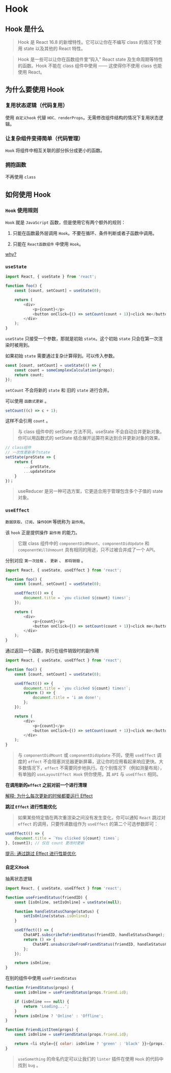 # Hook

## Hook 是什么

> Hook 是 React 16.8 的新增特性。它可以让你在不编写 class 的情况下使用 state 以及其他的 React 特性。

> Hook 是一些可以让你在函数组件里“钩入” React state 及生命周期等特性的函数。Hook 不能在 class 组件中使用 —— 这使得你不使用 class 也能使用 React。

## 为什么要使用 Hook

### 复用状态逻辑（代码复用）

使用 `自定义hook` 代替 `HOC、renderProps`。无需修改组件结构的情况下复用状态逻辑。

### 让复杂组件变得简单（代码管理）

`Hook` 将组件中相互关联的部分拆分成更小的函数。

### 拥抱函数

不再使用 `class`

## 如何使用 Hook

### `Hook` 使用规则

`Hook` 就是 `JavaScript` 函数，但是使用它有两个额外的规则：

1. 只能在函数最外层调用 `Hook`。不要在循环、条件判断或者子函数中调用。

2. 只能在 `React函数组件` 中使用 `Hook`。

[why?](https://zh-hans.reactjs.org/docs/hooks-rules.html#explanation)

### `useState`

```js
import React, { useState } from 'react';

function foo() {
    const [count, setCount] = useState(0);

    return (
        <div>
            <p>{count}</p>
            <button onClick={() => setCount(count + 1)}>click me</button>
        </div>
    );
}
```

`useState` 只接受一个参数，那就是初始 `state`。这个初始 `state` 只会在第一次渲染时被用到。

如果初始 `state` 需要通过复杂计算得到。可以传入参数。

```js
const [count, setCount] = useState(() => {
    const count = someComplexCalculation(props);
    return count;
});
```

`setCount` 不会将新的 `state` 和 旧的 `state` 进行合并。

可以使用 `函数式更新` 。

```js
setCount((c) => c + 1);
```

这样不会引用 `count` 。

> 与 class 组件中的 setState 方法不同，useState 不会自动合并更新对象。你可以用函数式的 setState 结合展开运算符来达到合并更新对象的效果。

```js
// class组件
// 一次性更新多个state
setState(preState => {
    return {
        ...preState,
        ...updateState
    }
})；
```

> useReducer 是另一种可选方案，它更适合用于管理包含多个子值的 state 对象。

### `useEffect`

`数据获取`、`订阅`、`操作DOM` 等统称为 `副作用`。

该 `hook` 正是提供操作 `副作用` 的能力。

> 它跟 class 组件中的 `componentDidMount`、`componentDidUpdate` 和 `componentWillUnmount` 具有相同的用途，只不过被合并成了一个 API。

分别对应 `第一次挂载` 、 `更新` 、 `即将销毁` 。

```js
import React, { useState, useEffect } from 'react';

function foo() {
    const [count, setCount] = useState(0);

    useEffect(() => {
        document.title = `you clicked ${count} times!`;
    });

    return (
        <div>
            <p>{count}</p>
            <button onClick={() => setCount(count + 1)}>click me</button>
        </div>
    );
}
```

通过返回一个函数，执行在组件销毁时的副作用

```js
import React, { useState, useEffect } from 'react';

function foo() {
    const [count, setCount] = useState(0);

    useEffect(() => {
        document.title = `you clicked ${count} times!`;
        return () => {
            document.title = 'i am done!';
        };
    });

    return (
        <div>
            <p>{count}</p>
            <button onClick={() => setCount(count + 1)}>click me</button>
        </div>
    );
}
```

> 与 `componentDidMount` 或 `componentDidUpdate` 不同，使用 `useEffect` 调度的 `effect` 不会阻塞浏览器更新屏幕，这让你的应用看起来响应更快。大多数情况下，`effect` 不需要同步地执行。在个别情况下（例如测量布局），有单独的 `useLayoutEffect Hook` 供你使用，其 `API` 与 `useEffect` 相同。

**在调用新的`effect` 之前对前一个进行清理**

[解释: 为什么每次更新的时候都要运行 Effect](https://zh-hans.reactjs.org/docs/hooks-effect.html#explanation-why-effects-run-on-each-update)

**跳过 `Effect` 进行性能优化**

> 如果某些特定值在两次重渲染之间没有发生变化，你可以通知 `React` 跳过对 `effect` 的调用，只要传递数组作为 `useEffect` 的第二个可选参数即可：

```js
useEffect(() => {
    document.title = `You clicked ${count} times`;
}, [count]); // 仅在 count 更改时更新
```

[提示: 通过跳过 Effect 进行性能优化](https://zh-hans.reactjs.org/docs/hooks-effect.html#tip-optimizing-performance-by-skipping-effects)

### `自定义Hook`

抽离状态逻辑

```js
import React, { useState, useEffect } from 'react';

function useFriendStatus(friendID) {
    const [isOnline, setIsOnline] = useState(null);

    function handleStatusChange(status) {
        setIsOnline(status.isOnline);
    }

    useEffect(() => {
        ChatAPI.subscribeToFriendStatus(friendID, handleStatusChange);
        return () => {
            ChatAPI.unsubscribeFromFriendStatus(friendID, handleStatusChange);
        };
    });

    return isOnline;
}
```

在别的组件中使用 `useFriendStatus`

```js
function FriendStatus(props) {
    const isOnline = useFriendStatus(props.friend.id);

    if (isOnline === null) {
        return 'Loading...';
    }
    return isOnline ? 'Online' : 'Offline';
}
```

```js
function FriendListItem(props) {
    const isOnline = useFriendStatus(props.friend.id);

    return <li style={{ color: isOnline ? 'green' : 'black' }}>{props.friend.name}</li>;
}
```

> `useSomething` 的命名约定可以让我们的 `linter` 插件在使用 `Hook` 的代码中找到 `bug` 。
